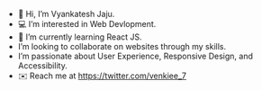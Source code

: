 - 👋 Hi, I’m Vyankatesh Jaju.
- 💻 I’m interested in Web Devlopment.
- 🚀 I’m currently learning React JS. 
- I’m looking to collaborate on websites through my skills.
- I’m passionate about User Experience, Responsive Design, and Accessibility.
- ✉️ Reach me at https://twitter.com/venkiee_7

<!---
venkiee7/venkiee7 is a ✨ special ✨ repository because its `README.md` (this file) appears on your GitHub profile.
You can click the Preview link to take a look at your changes.
--->
